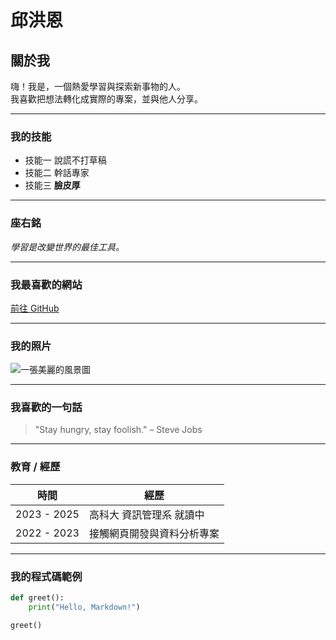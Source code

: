 # 邱洪恩

## 關於我
嗨！我是，一個熱愛學習與探索新事物的人。  
我喜歡把想法轉化成實際的專案，並與他人分享。

---

### 我的技能
* 技能一 說謊不打草稿
* 技能二 幹話專家
* 技能三 **臉皮厚**

---

### 座右銘
*學習是改變世界的最佳工具。*

---

### 我最喜歡的網站
[前往 GitHub](https://github.com)

---

### 我的照片
![一張美麗的風景圖](https://images.unsplash.com/photo-1506748686214-e9df14d4d9d0?ixlib=rb-4.0.3&auto=format&fit=crop&w=800&q=60)

---

### 我喜歡的一句話
> "Stay hungry, stay foolish." – Steve Jobs

---

### 教育 / 經歷
| 時間 | 經歷 |
|------|------|
| 2023 - 2025 | 高科大 資訊管理系 就讀中 |
| 2022 - 2023 | 接觸網頁開發與資料分析專案 |

---

### 我的程式碼範例
```python
def greet():
    print("Hello, Markdown!")

greet()
